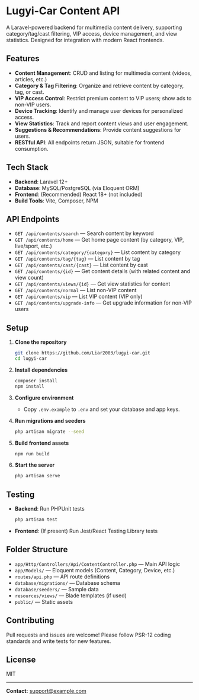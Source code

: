 # Lugyi-Car Content API

A Laravel-powered backend for multimedia content delivery, supporting category/tag/cast filtering, VIP access, device management, and view statistics. Designed for integration with modern React frontends.

## Features

-   **Content Management**: CRUD and listing for multimedia content (videos, articles, etc.)
-   **Category & Tag Filtering**: Organize and retrieve content by category, tag, or cast.
-   **VIP Access Control**: Restrict premium content to VIP users; show ads to non-VIP users.
-   **Device Tracking**: Identify and manage user devices for personalized access.
-   **View Statistics**: Track and report content views and user engagement.
-   **Suggestions & Recommendations**: Provide content suggestions for users.
-   **RESTful API**: All endpoints return JSON, suitable for frontend consumption.

## Tech Stack

-   **Backend**: Laravel 12+
-   **Database**: MySQL/PostgreSQL (via Eloquent ORM)
-   **Frontend**: (Recommended) React 18+ (not included)
-   **Build Tools**: Vite, Composer, NPM

## API Endpoints

-   `GET /api/contents/search` — Search content by keyword
-   `GET /api/contents/home` — Get home page content (by category, VIP, live/sport, etc.)
-   `GET /api/contents/category/{category}` — List content by category
-   `GET /api/contents/tag/{tag}` — List content by tag
-   `GET /api/contents/cast/{cast}` — List content by cast
-   `GET /api/contents/{id}` — Get content details (with related content and view count)
-   `GET /api/contents/views/{id}` — Get view statistics for content
-   `GET /api/contents/normal` — List non-VIP content
-   `GET /api/contents/vip` — List VIP content (VIP only)
-   `GET /api/contents/upgrade-info` — Get upgrade information for non-VIP users

## Setup

1. **Clone the repository**
    ```sh
    git clone https://github.com/Liar2003/lugyi-car.git
    cd lugyi-car
    ```
2. **Install dependencies**
    ```sh
    composer install
    npm install
    ```
3. **Configure environment**

    - Copy `.env.example` to `.env` and set your database and app keys.

4. **Run migrations and seeders**

    ```sh
    php artisan migrate --seed
    ```

5. **Build frontend assets**

    ```sh
    npm run build
    ```

6. **Start the server**
    ```sh
    php artisan serve
    ```

## Testing

-   **Backend**: Run PHPUnit tests
    ```sh
    php artisan test
    ```
-   **Frontend**: (If present) Run Jest/React Testing Library tests

## Folder Structure

-   `app/Http/Controllers/Api/ContentController.php` — Main API logic
-   `app/Models/` — Eloquent models (Content, Category, Device, etc.)
-   `routes/api.php` — API route definitions
-   `database/migrations/` — Database schema
-   `database/seeders/` — Sample data
-   `resources/views/` — Blade templates (if used)
-   `public/` — Static assets

## Contributing

Pull requests and issues are welcome! Please follow PSR-12 coding standards and write tests for new features.

## License

MIT

---

**Contact:** support@example.com
